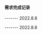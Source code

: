 #### 需求完成记录

[~~获取首页个人简历信息功能~~]: ./md/getYY.md

------- 2022.8.8

[~~修改首页个人简历信息功能~~]: ./md/setYY.md

------- 2022.8.8